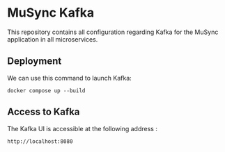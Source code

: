 # MuSync Kafka

This repository contains all configuration regarding Kafka for the MuSync application in all microservices.

## Deployment

We can use this command to launch Kafka:

```
docker compose up --build
```

## Access to Kafka

The Kafka UI is accessible at the following address :

```
http://localhost:8080
```
